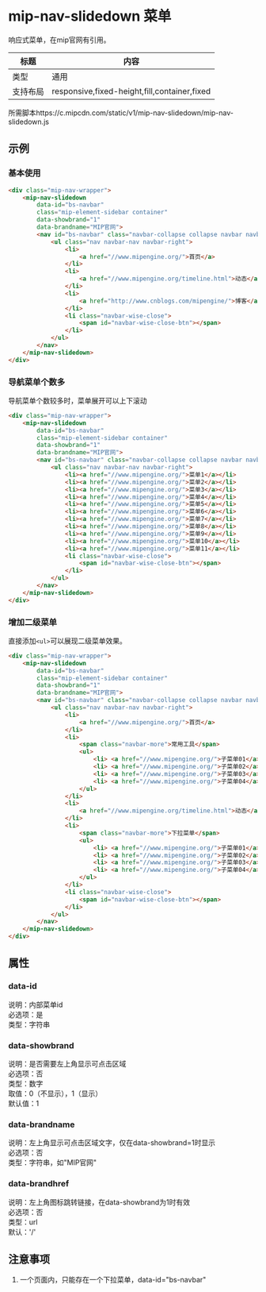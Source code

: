 # mip-nav-slidedown 菜单

响应式菜单，在mip官网有引用。

标题|内容
----|----
类型|通用
支持布局|responsive,fixed-height,fill,container,fixed
所需脚本https://c.mipcdn.com/static/v1/mip-nav-slidedown/mip-nav-slidedown.js

## 示例
### 基本使用
```html
<div class="mip-nav-wrapper">
    <mip-nav-slidedown
        data-id="bs-navbar"
        class="mip-element-sidebar container"
        data-showbrand="1"
        data-brandname="MIP官网">
        <nav id="bs-navbar" class="navbar-collapse collapse navbar navbar-static-top">
            <ul class="nav navbar-nav navbar-right">
                <li>
                    <a href="//www.mipengine.org/">首页</a>
                </li>
                <li>
                    <a href="//www.mipengine.org/timeline.html">动态</a>
                </li>
                <li>
                    <a href="http://www.cnblogs.com/mipengine/">博客</a>
                </li>
                <li class="navbar-wise-close">
                    <span id="navbar-wise-close-btn"></span>
                </li>
            </ul>
        </nav>
    </mip-nav-slidedown>
</div>
```

### 导航菜单个数多
导航菜单个数较多时，菜单展开可以上下滚动
```html
<div class="mip-nav-wrapper">
    <mip-nav-slidedown
        data-id="bs-navbar"
        class="mip-element-sidebar container"
        data-showbrand="1"
        data-brandname="MIP官网">
        <nav id="bs-navbar" class="navbar-collapse collapse navbar navbar-static-top">
            <ul class="nav navbar-nav navbar-right">
                <li><a href="//www.mipengine.org/">菜单1</a></li>
                <li><a href="//www.mipengine.org/">菜单2</a></li>
                <li><a href="//www.mipengine.org/">菜单3</a></li>
                <li><a href="//www.mipengine.org/">菜单4</a></li>
                <li><a href="//www.mipengine.org/">菜单5</a></li>
                <li><a href="//www.mipengine.org/">菜单6</a></li>
                <li><a href="//www.mipengine.org/">菜单7</a></li>
                <li><a href="//www.mipengine.org/">菜单8</a></li>
                <li><a href="//www.mipengine.org/">菜单9</a></li>
                <li><a href="//www.mipengine.org/">菜单10</a></li>
                <li><a href="//www.mipengine.org/">菜单11</a></li>
                <li class="navbar-wise-close">
                    <span id="navbar-wise-close-btn"></span>
                </li>
            </ul>
        </nav>
    </mip-nav-slidedown>
</div>
```

### 增加二级菜单
直接添加`<ul>`可以展现二级菜单效果。
```html
<div class="mip-nav-wrapper">
    <mip-nav-slidedown 
        data-id="bs-navbar"
        class="mip-element-sidebar container"
        data-showbrand="1"
        data-brandname="MIP官网">
        <nav id="bs-navbar" class="navbar-collapse collapse navbar navbar-static-top">
            <ul class="nav navbar-nav navbar-right">
                <li>
                    <a href="//www.mipengine.org/">首页</a>
                </li>
                <li>
                    <span class="navbar-more">常用工具</span>
                    <ul>
                        <li> <a href="//www.mipengine.org/">子菜单01</a> </li>
                        <li> <a href="//www.mipengine.org/">子菜单02</a> </li>
                        <li> <a href="//www.mipengine.org/">子菜单03</a> </li>
                        <li> <a href="//www.mipengine.org/">子菜单04</a> </li>
                    </ul>
                </li>
                <li>
                    <a href="//www.mipengine.org/timeline.html">动态</a>
                </li>
                <li>
                    <span class="navbar-more">下拉菜单</span>
                    <ul>
                        <li> <a href="//www.mipengine.org/">子菜单01</a> </li>
                        <li> <a href="//www.mipengine.org/">子菜单02</a> </li>
                        <li> <a href="//www.mipengine.org/">子菜单03</a> </li>
                        <li> <a href="//www.mipengine.org/">子菜单04</a> </li>
                    </ul>
                </li>
                <li class="navbar-wise-close">
                    <span id="navbar-wise-close-btn"></span>
                </li>
            </ul>
        </nav>
    </mip-nav-slidedown>
</div>
```

## 属性

### data-id  
说明：内部菜单id  
必选项：是  
类型：字符串  

### data-showbrand  
说明：是否需要左上角显示可点击区域  
必选项：否  
类型：数字  
取值：0（不显示），1（显示）  
默认值：1

### data-brandname  
说明：左上角显示可点击区域文字，仅在data-showbrand=1时显示  
必选项：否  
类型：字符串，如"MIP官网"  

### data-brandhref  
说明：左上角图标跳转链接，在data-showbrand为1时有效  
必选项：否  
类型：url  
默认：'/'

## 注意事项
1. 一个页面内，只能存在一个下拉菜单，data-id="bs-navbar"
